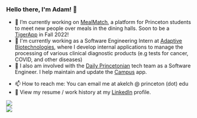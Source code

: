 
<!--
**akelch11/akelch11** is a ✨ _special_ ✨ repository because its `README.md` (this file) appears on your GitHub profile.

Here are some ideas to get you started:

- 🔭 I’m currently working on ...
- 🌱 I’m currently learning ...
- 👯 I’m looking to collaborate on ...
- 🤔 I’m looking for help with ...
- 💬 Ask me about ...
- 📫 How to reach me: ...
- 😄 Pronouns: ...
- ⚡ Fun fact: ...
-->


### Hello there, I'm Adam! 👋

- 💪 I’m currently working on [MealMatch](https://mealmatch-app.herokuapp.com), a platform for Princeton students to meet new people over meals in the dining halls. Soon to be a [TigerApp](https://tigerapps.org) in Fall 2022!
- 🧬 I'm currently working as a Software Engineering Intern at [Adaptive Biotechnologies](https://www.adaptivebiotech.com/), where I develop internal applications to manage the processing of various clinical diagnostic products (e.g tests for cancer, COVID, and other diseases)
- 📰 I also am involved with the [Daily Princetonian](https://www.dailyprincetonian.com/) tech team as a Software Engineer. I help maintain and update the [Campus](https://www.prince.buzz/) app.
<!-- - 🌱 I’m currently learning ...
- 👯 I’m looking to collaborate on ... -->
<!-- - 🤔 I’m looking for help with ...
- 💬 Ask me abou... -->
- 📫 How to reach me: You can email me at akelch @ princeton (dot) edu
- 👔 View my resume / work history at my [LinkedIn](https://www.linkedin.com/in/adam-kelch) profile.
<!-- - 😄 Pronouns: ...
- ⚡ Fun fact: ... -->

<a href = "https://github.com/akelch11/akelch11/">
  <img align="center" src="https://github-readme-stats.vercel.app/api?username=akelch11&count_private=true&show_icons=true&theme=tokyonight&border_color=#ffffff" />
</a>

<br/>
  <a href = "https://github.com/akelch11/akelch11/">
  <img align="center" src="https://github-readme-stats.vercel.app/api/top-langs/?username=akelch11&layout=compact&count_private=true&theme=tokyonight&hide=procfile&border_color=#ffffff" />
  </a>
